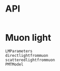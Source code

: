 # API


```@index
```

# Muon light
```@docs
LMParameters
directlightfrommuon
scatteredlightfrommuon
PMTModel
```
